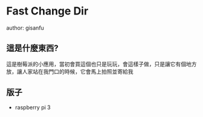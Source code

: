# Fast Change Dir #

author: gisanfu

## 這是什麼東西?

這是樹莓派的小應用，當初會買這個也只是玩玩，會這樣子做，只是讓它有個地方放，讓人家站在我門口的時候，它會馬上拍照並寄給我

## 版子

- raspberry pi 3

